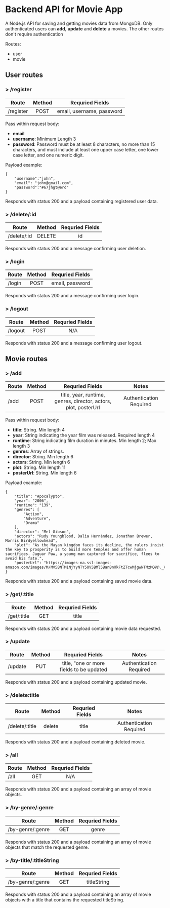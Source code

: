 # Backend API for Movie App

A Node.js API for saving and getting movies data from MongoDB.
Only authenticated users can **add**, **update** and **delete** a movies. The other routes don't require authentication

Routes:
- user
- movie

## User routes

### > /register

| Route     | Method | Requried Fields             | 
|-----------|:------:|:---------------------------:|
|/register  | POST   | email, username, password   |

Pass within request body:

- **email**
- **username**: Minimum Length 3
- **password**: Password must be at least 8 characters, no more than 15 characters, and must include at least one upper case letter, one lower case letter, and one numeric digit.

Payload example:

```
{
    "username":"john",
    "email": "john@gmail.com",
    "password":"#67jhgt@erd"
}
```

Responds with status 200 and a payload containing registered user data.

### > /delete/:id

| Route     | Method | Requried Fields | 
|-----------|:------:|:---------------:|
|/delete/:id| DELETE | id              |

Responds with status 200 and a message confirming user deletion.

### > /login

| Route     | Method | Requried Fields | 
|-----------|:------:|:---------------:| 
|/login     | POST   | email, password |

Responds with status 200 and a message confirming user login.

### > /logout 

| Route     | Method | Requried Fields | 
|-----------|:------:|:---------------:|
|/logout    | POST   | N/A             | 

Responds with status 200 and a message confirming user logout.


## Movie routes

### > /add   

| Route     | Method | Requried Fields                                                   | Notes                 |
|-----------|:------:|:-----------------------------------------------------------------:|:---------------------:|
|/add       | POST   | title, year, runtime, genres, director, actors, plot, posterUrl   |Authentication Required|

Pass within request body:

- **title**: String. Min length 4
- **year**: String indicating the year film was released. Required length 4
- **runtime**: String indicating film duration in minutes. Min length 2; Max length 3
- **genres**: Array of strings.
- **director**: String. Min length 6
- **actors**: String. Min length 6
- **plot**: String. Min length 11
- **posterUrl**: String. Min length 6

Payload example:

```
{
    "title": "Apocalypto",
    "year": "2006",
    "runtime": "139",
    "genres": [
        "Action",
        "Adventure",
        "Drama"
    ],
    "director": "Mel Gibson",
    "actors": "Rudy Youngblood, Dalia Hernández, Jonathan Brewer, Morris Birdyellowhead",
    "plot": "As the Mayan kingdom faces its decline, the rulers insist the key to prosperity is to build more temples and offer human sacrifices. Jaguar Paw, a young man captured for sacrifice, flees to avoid his fate.",
    "posterUrl": "https://images-na.ssl-images-amazon.com/images/M/MV5BNTM1NjYyNTY5OV5BMl5BanBnXkFtZTcwMjgwNTMzMQ@@._V1_SX300.jpg"
}
```

Responds with status 200 and a payload containing saved movie data.

### > /get/:title  

| Route      | Method | Requried Fields |
|------------|:------:|:---------------:|
|/get/:title | GET    | title           |

Responds with status 200 and a payload containing movie data requested.

### > /update

| Route  | Method | Requried Fields                          | Notes                 |
|--------|:------:|:----------------------------------------:|:---------------------:|
|/update | PUT    | title, "one or more fields to be updated |Authentication Required|

Responds with status 200 and a payload containing updated movie.

### > /delete:title

| Route        | Method  | Requried Fields | Notes                 |
|--------------|:-------:|:---------------:|:---------------------:|
|/delete/:title | delete | title           |Authentication Required|


Responds with status 200 and a payload containing deleted movie.

### > /all  

| Route | Method | Requried Fields |
|-------|:------:|:---------------:|
|/all   | GET    | N/A             |

Responds with status 200 and a payload containing an array of movie objects.


### > /by-genre/:genre  

| Route           | Method | Requried Fields   |
|-----------------|:------:|:-----------------:|
|/by-genre/:genre | GET    | genre             |

Responds with status 200 and a payload containing an array of movie objects that match the requested genre.

### > /by-title/:titleString 

| Route           | Method | Requried Fields   |
|-----------------|:------:|:-----------------:|
|/by-genre/:genre | GET    | titleString       |

Responds with status 200 and a payload containing an array of movie objects with a title that contains the requested titleString.